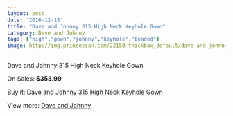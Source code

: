 ```yaml
---
layout: post
date: '2016-12-15'
title: "Dave and Johnny 315 High Neck Keyhole Gown"
category: Dave and Johnny
tags: ["high","gown","johnny","keyhole","beaded"]
image: http://img.princessan.com/22150-thickbox_default/dave-and-johnny-315-high-neck-keyhole-gown.jpg
---
```

Dave and Johnny 315 High Neck Keyhole Gown

On Sales: **$353.99**
<a href="https://www.princessan.com/en/dave-and-johnny/10093-dave-and-johnny-315-high-neck-keyhole-gown.html"><amp-img layout="responsive" width="600" height="600" src="//img.princessan.com/22150-thickbox_default/dave-and-johnny-315-high-neck-keyhole-gown.jpg" alt="Dave and Johnny 315 High Neck Keyhole Gown 0" /></a>
<a href="https://www.princessan.com/en/dave-and-johnny/10093-dave-and-johnny-315-high-neck-keyhole-gown.html"><amp-img layout="responsive" width="600" height="600" src="//img.princessan.com/22151-thickbox_default/dave-and-johnny-315-high-neck-keyhole-gown.jpg" alt="Dave and Johnny 315 High Neck Keyhole Gown 1" /></a>

Buy it: [Dave and Johnny 315 High Neck Keyhole Gown](https://www.princessan.com/en/dave-and-johnny/10093-dave-and-johnny-315-high-neck-keyhole-gown.html "Dave and Johnny 315 High Neck Keyhole Gown")

View more: [Dave and Johnny](https://www.princessan.com/en/16-dave-and-johnny "Dave and Johnny")